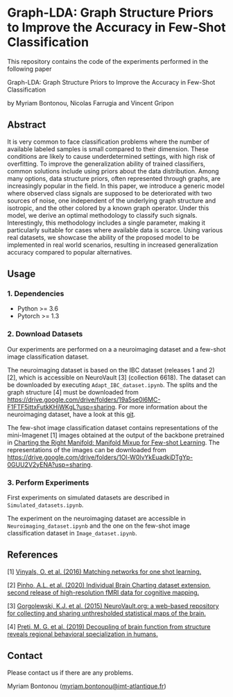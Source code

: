 # Graph-LDA: Graph Structure Priors to Improve the Accuracy in Few-Shot Classification

This repository contains the code of the experiments performed in the following paper

Graph-LDA: Graph Structure Priors to Improve the Accuracy in Few-Shot Classification

by Myriam Bontonou, Nicolas Farrugia and Vincent Gripon

## Abstract
It is very common to face classification problems where the number of available labeled samples is small compared to their dimension. These conditions are likely to cause underdetermined settings, with high risk of overfitting. To improve the generalization ability of trained classifiers, common solutions include using priors about the data distribution. Among many options, data structure priors, often represented through graphs, are increasingly popular in the field. In this paper, we introduce a generic model where observed class signals are supposed to be deteriorated with two sources of noise, one independent of the underlying graph structure and isotropic, and the other colored by a known graph operator. Under this model, we derive an optimal methodology to classify such signals. Interestingly, this methodology includes a single parameter, making it particularly suitable for cases where available data is scarce. Using various real datasets, we showcase the ability of the proposed model to be implemented in real world scenarios, resulting in increased generalization accuracy compared to popular alternatives.

## Usage
### 1. Dependencies
- Python >= 3.6
- Pytorch >= 1.3

### 2. Download Datasets
Our experiments are performed on a a neuroimaging dataset and a few-shot image classification dataset.

The neuroimaging dataset is based on the IBC dataset (releases 1 and 2) [2], which is accessible on NeuroVault [3] (collection 6618). The dataset can be downloaded by executing `Adapt_IBC_dataset.ipynb`. The splits and the graph structure [4] must be downloaded from https://drive.google.com/drive/folders/19a5se0l6MC-F1FTF5ittxFutkKHiWKgL?usp=sharing. For more information about the neuroimaging dataset, have a look at this [git](https://github.com/mbonto/fewshot_neuroimaging_classification).

The few-shot image classification dataset contains representations of the mini-Imagenet [1] images obtained at the output of the backbone pretrained in [Charting the Right Manifold: Manifold Mixup for Few-shot Learning](https://openaccess.thecvf.com/content_WACV_2020/papers/Mangla_Charting_the_Right_Manifold_Manifold_Mixup_for_Few-shot_Learning_WACV_2020_paper.pdf). The representations of the images can be downloaded from https://drive.google.com/drive/folders/1Ol-W0IvYkEuadkiDTgYp-0GUU2V2yENA?usp=sharing.

### 3. Perform Experiments
First experiments on simulated datasets are described in `Simulated_datasets.ipynb`.

The experiment on the neuroimaging dataset are accessible in `Neuroimaging_dataset.ipynb` and the one on the few-shot image classification dataset in `Image_dataset.ipynb`.

## References
[1] [Vinyals, O. et al. (2016) Matching networks for one shot learning.](https://proceedings.neurips.cc/paper/2016/file/90e1357833654983612fb05e3ec9148c-Paper.pdf)

[2] [Pinho, A.L. et al. (2020) Individual Brain Charting dataset extension, second release of high-resolution fMRI data for cognitive mapping.](https://project.inria.fr/IBC/ibc-in-a-nutshell/)

[3] [Gorgolewski, K.J. et al. (2015) NeuroVault.org: a web-based repository for collecting and sharing unthresholded statistical maps of the brain.](https://neurovault.org/)

[4] [Preti, M. G. et al. (2019) Decoupling of brain function from structure reveals regional behavioral specialization in humans.](https://www.nature.com/articles/s41467-019-12765-7)

## Contact
Please contact us if there are any problems.

Myriam Bontonou (myriam.bontonou@imt-atlantique.fr)

